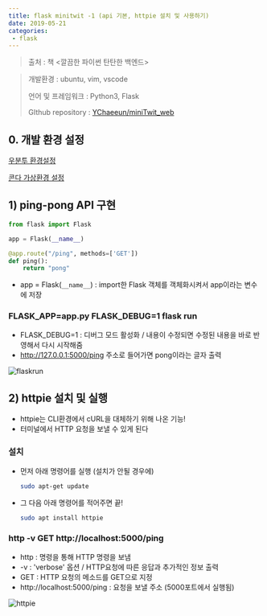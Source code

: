 ```yaml
---
title: flask minitwit -1 (api 기본, httpie 설치 및 사용하기)
date: 2019-05-21
categories:
 - flask
---
```


 


> 출처 : 책 <깔끔한 파이썬 탄탄한 백엔드>



> 개발환경 : ubuntu, vim, vscode
>
> 언어 및 프레임워크 : Python3, Flask
>
> GIthub repository : [YChaeeun/miniTwit_web](<https://github.com/YChaeeun/miniTwit_web>)

 



## 0. 개발 환경 설정

[우분투 환경설정](<https://ychae-leah.tistory.com/78>)

[콘다 가상환경 설정](<https://ychae-leah.tistory.com/77>)



## 1) ping-pong API 구현

```python
from flask import Flask

app = Flask(__name__)

@app.route("/ping", methods=['GET'])
def ping():
    return "pong"
```

- app = Flask(`__name__`) : import한 Flask 객체를 객체화시켜서 app이라는 변수에 저장



### FLASK_APP=app.py FLASK_DEBUG=1 flask run

- FLASK_DEBUG=1  :  디버그 모드 활성화 / 내용이 수정되면 수정된 내용을 바로 반영해서 다시 시작해줌
- http://127.0.0.1:5000/ping 주소로 들어가면 pong이라는 글자 출력



![flaskrun]({{site.url}}{{site.baseurl}}/assets/images/ping-2.png)



## 2) httpie 설치 및 실행



- httpie는 CLI환경에서 cURL을 대체하기 위해 나온 기능!
- 터미널에서 HTTP 요청을 보낼 수 있게 된다



### 설치

- 먼저 아래 명령어를 실행 (설치가 안될 경우에)

  ```bash
  sudo apt-get update
  ```

- 그 다음 아래 명령어를 적어주면 끝!

  ```bash
  sudo apt install httpie
  ```



### http -v GET http://localhost:5000/ping

- http : 명령을 통해 HTTP 명령을 보냄
- -v  :  'verbose' 옵션 / HTTP요청에 따른 응답과 추가적인 정보 출력
- GET : HTTP 요청의 메소드를 GET으로 지정
- http://localhost:5000/ping : 요청을 보낼 주소 (5000포트에서 실행됨)



![httpie]({{site.url}}{{site.baseurl}}/assets/images/ping-1.png)

